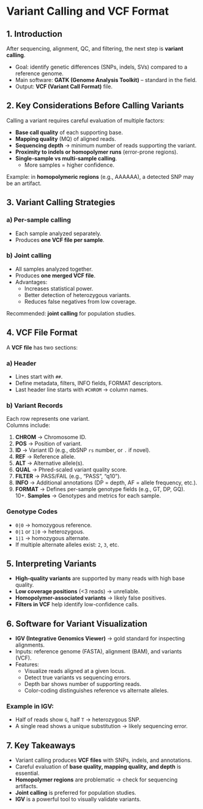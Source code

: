 # Variant Calling and VCF Format

## 1. Introduction
After sequencing, alignment, QC, and filtering, the next step is **variant calling**.  
- Goal: identify genetic differences (SNPs, indels, SVs) compared to a reference genome.  
- Main software: **GATK (Genome Analysis Toolkit)** – standard in the field.  
- Output: **VCF (Variant Call Format)** file.  

## 2. Key Considerations Before Calling Variants
Calling a variant requires careful evaluation of multiple factors:

- **Base call quality** of each supporting base.  
- **Mapping quality** (MQ) of aligned reads.  
- **Sequencing depth** → minimum number of reads supporting the variant.  
- **Proximity to indels or homopolymer runs** (error-prone regions).  
- **Single-sample vs multi-sample calling**.  
  - More samples = higher confidence.  

Example: in **homopolymeric regions** (e.g., AAAAAA), a detected SNP may be an artifact.  

## 3. Variant Calling Strategies
### a) Per-sample calling
- Each sample analyzed separately.  
- Produces **one VCF file per sample**.  

### b) Joint calling
- All samples analyzed together.  
- Produces **one merged VCF file**.  
- Advantages:  
  - Increases statistical power.  
  - Better detection of heterozygous variants.  
  - Reduces false negatives from low coverage.  

Recommended: **joint calling** for population studies.

## 4. VCF File Format
A **VCF file** has two sections:  

### a) Header
- Lines start with `##`.  
- Define metadata, filters, INFO fields, FORMAT descriptors.  
- Last header line starts with `#CHROM` → column names.  

### b) Variant Records
Each row represents one variant.  
Columns include:  

1. **CHROM** → Chromosome ID.  
2. **POS** → Position of variant.  
3. **ID** → Variant ID (e.g., dbSNP `rs` number, or `.` if novel).  
4. **REF** → Reference allele.  
5. **ALT** → Alternative allele(s).  
6. **QUAL** → Phred-scaled variant quality score.  
7. **FILTER** → PASS/FAIL (e.g., “PASS”, “q10”).  
8. **INFO** → Additional annotations (DP = depth, AF = allele frequency, etc.).  
9. **FORMAT** → Defines per-sample genotype fields (e.g., GT, DP, GQ).  
10+. **Samples** → Genotypes and metrics for each sample.  

### Genotype Codes
- `0|0` → homozygous reference.  
- `0|1` or `1|0` → heterozygous.  
- `1|1` → homozygous alternate.  
- If multiple alternate alleles exist: `2`, `3`, etc.  

## 5. Interpreting Variants
- **High-quality variants** are supported by many reads with high base quality.  
- **Low coverage positions** (<3 reads) → unreliable.  
- **Homopolymer-associated variants** → likely false positives.  
- **Filters in VCF** help identify low-confidence calls.  

## 6. Software for Variant Visualization
- **IGV (Integrative Genomics Viewer)** → gold standard for inspecting alignments.  
- Inputs: reference genome (FASTA), alignment (BAM), and variants (VCF).  
- Features:  
  - Visualize reads aligned at a given locus.  
  - Detect true variants vs sequencing errors.  
  - Depth bar shows number of supporting reads.  
  - Color-coding distinguishes reference vs alternate alleles.  

### Example in IGV:
- Half of reads show `G`, half `T` → heterozygous SNP.  
- A single read shows a unique substitution → likely sequencing error.  

## 7. Key Takeaways
- Variant calling produces **VCF files** with SNPs, indels, and annotations.  
- Careful evaluation of **base quality, mapping quality, and depth** is essential.  
- **Homopolymer regions** are problematic → check for sequencing artifacts.  
- **Joint calling** is preferred for population studies.  
- **IGV** is a powerful tool to visually validate variants.  
